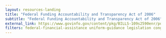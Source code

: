 ```yaml
---
layout: resources-landing
title: "Federal Funding Accountability and Transparency Act of 2006"
subtitle: "Federal Funding Accountability and Transparency Act of 2006" 
external_link: https://www.govinfo.gov/content/pkg/BILLS-109s2590enr/pdf/BILLS-109s2590enr.pdf
filters: federal-financial-assistance uniform-guidance legislation congress 2006
---
```

